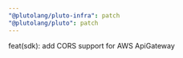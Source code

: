 ```yaml
---
"@plutolang/pluto-infra": patch
"@plutolang/pluto": patch
---
```


feat(sdk): add CORS support for AWS ApiGateway

